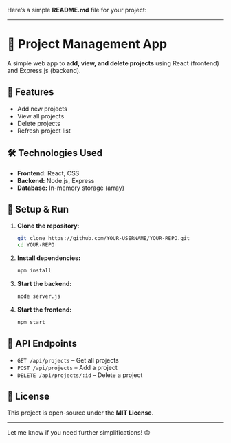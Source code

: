 Here’s a simple **README.md** file for your project:  

---

# 📌 Project Management App  

A simple web app to **add, view, and delete projects** using React (frontend) and Express.js (backend).  

## 🚀 Features  

- Add new projects  
- View all projects  
- Delete projects  
- Refresh project list  

## 🛠️ Technologies Used  

- **Frontend:** React, CSS  
- **Backend:** Node.js, Express  
- **Database:** In-memory storage (array)  

## 🔧 Setup & Run  

1. **Clone the repository:**  
   ```bash
   git clone https://github.com/YOUR-USERNAME/YOUR-REPO.git
   cd YOUR-REPO
   ```  
   
2. **Install dependencies:**  
   ```bash
   npm install
   ```  

3. **Start the backend:**  
   ```bash
   node server.js
   ```  

4. **Start the frontend:**  
   ```bash
   npm start
   ```  

## 📌 API Endpoints  

- `GET /api/projects` – Get all projects  
- `POST /api/projects` – Add a project  
- `DELETE /api/projects/:id` – Delete a project  

## 📄 License  

This project is open-source under the **MIT License**.  

---

Let me know if you need further simplifications! 😊
